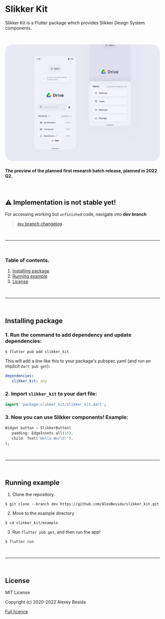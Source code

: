 # **Slikker Kit**
Slikker Kit is a Flutter package which provides Slikker Design System components.

<br>

![UI Preview](./res/Preview.png)
#### The preview of the planned first research batch release, planned in 2022 Q2.

<br>

## ⚠️ Implementation is not stable yet!
For accessing working but `unfinished` code, navigate into **dev branch**
> [`dev` branch changelog](1.1.0-alpha-CHANGELOG.md)


<br>

___

<br>

### Table of contents.
1. [Installing package](#installing-package)
2. [Running example](#running-example)
3. [License](#license)

<br>

___

<br>

## Installing package

### 1. Run the command to add dependency and update dependencies:
```shell
$ flutter pub add slikker_kit
```
This will add a line like this to your package's pubspec.yaml (and run an implicit `dart pub get`): 
```yaml
dependencies:
   slikker_kit: any
```

### 2. Import `slikker_kit` to your dart file:
```dart
import 'package:slikker_kit/slikker_kit.dart';
```
### 3. Now you can use Slikker components! Example:

```dart
Widget button = SlikkerButton(
   padding: EdgeInsets.all(15),
   child: Text('Hello World!'),
);
```

<br>

___


<br>

## Running example

1. Clone the repository.
```shell
$ git clone --branch dev https://github.com/AlexBesida/slikker_kit.git
```

2. Move to the example directory
```shell
$ cd slikker_kit/example
```

3. Run `flutter pub get`, and then run the app!
```shell
$ flutter run
```

<br>

___

<br>

## License
MIT License

Copyright (c) 2020-2022 Alexey Besida

[Full licence](LICENSE.md)